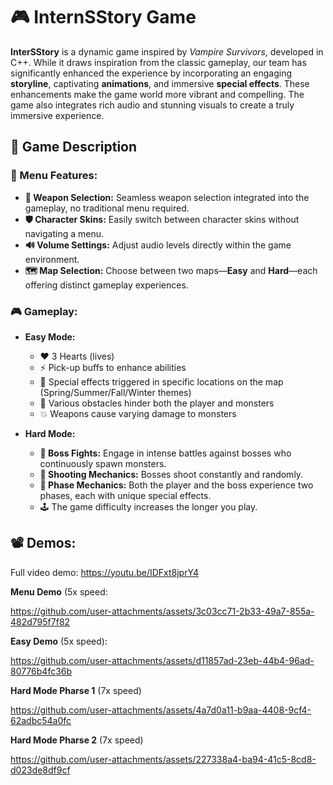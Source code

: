 

# 🎮 InternSStory Game

**InterSStory** is a dynamic game inspired by *Vampire Survivors*, developed in C++. While it draws inspiration from the classic gameplay, our team has significantly enhanced the experience by incorporating an engaging **storyline**, captivating **animations**, and immersive **special effects**. These enhancements make the game world more vibrant and compelling. The game also integrates rich audio and stunning visuals to create a truly immersive experience.

## 📝 Game Description

### 📜 Menu Features:
- **🔫 Weapon Selection:** Seamless weapon selection integrated into the gameplay, no traditional menu required.
- **🛡️ Character Skins:** Easily switch between character skins without navigating a menu.
- **🔊 Volume Settings:** Adjust audio levels directly within the game environment.
- **🗺️ Map Selection:** Choose between two maps—**Easy** and **Hard**—each offering distinct gameplay experiences.

### 🎮 Gameplay:

- **Easy Mode:**
  - ❤️ 3 Hearts (lives)
  - ⚡ Pick-up buffs to enhance abilities
  - 🌟 Special effects triggered in specific locations on the map (Spring/Summer/Fall/Winter themes)
  - 🚧 Various obstacles hinder both the player and monsters
  - 💥 Weapons cause varying damage to monsters

- **Hard Mode:**
  - **👹 Boss Fights:** Engage in intense battles against bosses who continuously spawn monsters.
  - **🎯 Shooting Mechanics:** Bosses shoot constantly and randomly.
  - **🔄 Phase Mechanics:** Both the player and the boss experience two phases, each with unique special effects.
  - 🕹️ The game difficulty increases the longer you play.

## 📽️ Demos:
Full video demo: https://youtu.be/IDFxt8jprY4

**Menu Demo** (5x speed:


https://github.com/user-attachments/assets/3c03cc71-2b33-49a7-855a-482d795f7f82


**Easy Demo** (5x speed):


https://github.com/user-attachments/assets/d11857ad-23eb-44b4-96ad-80776b4fc36b


**Hard Mode Pharse 1** (7x speed)





https://github.com/user-attachments/assets/4a7d0a11-b9aa-4408-9cf4-62adbc54a0fc



**Hard Mode Pharse 2** (7x speed)


https://github.com/user-attachments/assets/227338a4-ba94-41c5-8cd8-d023de8df9cf
